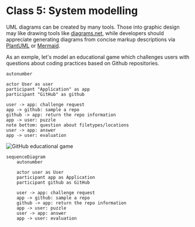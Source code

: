 # Class 5: System modelling

UML diagrams can be created by many tools. Those into graphic design may like drawing tools like [diagrams.net](https://www.diagrams.net/), 
while developers should appreciate generating diagrams from concise markup descriptions via [PlantUML](https://plantuml.com/) or [Mermaid](https://mermaid.js.org/).

As an exmple, let's model an educational game which challenges users with questions about coding practices based on Github repositories.

```plainuml
autonumber

actor User as user
participant "Application" as app
participant "GitHub" as github

user -> app: challenge request
app -> github: sample a repo
github -> app: return the repo information
app -> user: puzzle
note bottom: question about filetypes/locations
user -> app: answer
app -> user: evaluation
```


![GitHub educational game](http://www.plantuml.com/plantuml/proxy?cache=no&src=https://raw.githubusercontent.com/maciejskorski/software_engineering/main/docs/figures/diagrams/game_github.iuml)


```mermaid
sequenceDiagram
    autonumber

    actor user as User
    participant app as Application
    participant github as GitHub

    user -> app: challenge request
    app -> github: sample a repo
    github -> app: return the repo information
    app -> user: puzzle
    user -> app: answer
    app -> user: evaluation
```